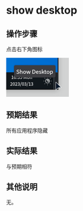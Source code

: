 # show desktop
## 操作步骤
点击右下角图标

![show_desktop](./img/show_desktop-1.png)

## 预期结果
所有应用程序隐藏
## 实际结果
与预期相符
## 其他说明

无。
